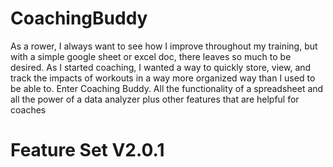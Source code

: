 # CoachingBuddy
As a rower, I always want to see how I improve throughout my training, but with a simple google sheet or excel doc, there leaves so much to be desired. As I started coaching, I wanted a way to quickly store, view, and track the impacts of workouts in a way more organized way than I used to be able to.
Enter Coaching Buddy. All the functionality of a spreadsheet and all the power of a data analyzer plus other features that are helpful for coaches

# Feature Set V2.0.1
